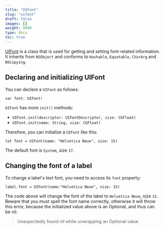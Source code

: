 ```yaml
---
title: "UIFont"
slug: "uifont"
draft: false
images: []
weight: 9990
type: docs
toc: true
---
```


[UIFont](https://developer.apple.com/reference/uikit/uifont) is a class that is used for getting and setting font-related information. It inherits from `NSObject` and conforms to `Hashable`, `Equatable`, `CVarArg` and `NSCopying`.

## Declaring and initializing UIFont
You can declare a `UIFont` as follows:

    var font: UIFont!

`UIFont` has more `init()` methods:

 - `UIFont.init(descriptor: UIFontDescriptor, size: CGFloat)`
 - `UIFont.init(name: String, size: CGFloat)` 

Therefore, you can initialize a `UIFont` like this:
     
    let font = UIFont(name: "Helvetica Neue", size: 15)
 

The default font is `System`, size `17`.

## Changing the font of a label
To change a label's text font, you need to access its `font` property:

    label.font = UIFont(name:"Helvetica Neue", size: 15)

The code above will change the font of the label to `Helvetica Neue`, size `15`. Beware that you must spell the font name correctly, otherwise it will throw this error, because the initialized value above is an Optional, and thus can be nil:

> Unexpectedly found nil while unwrapping an Optional value

